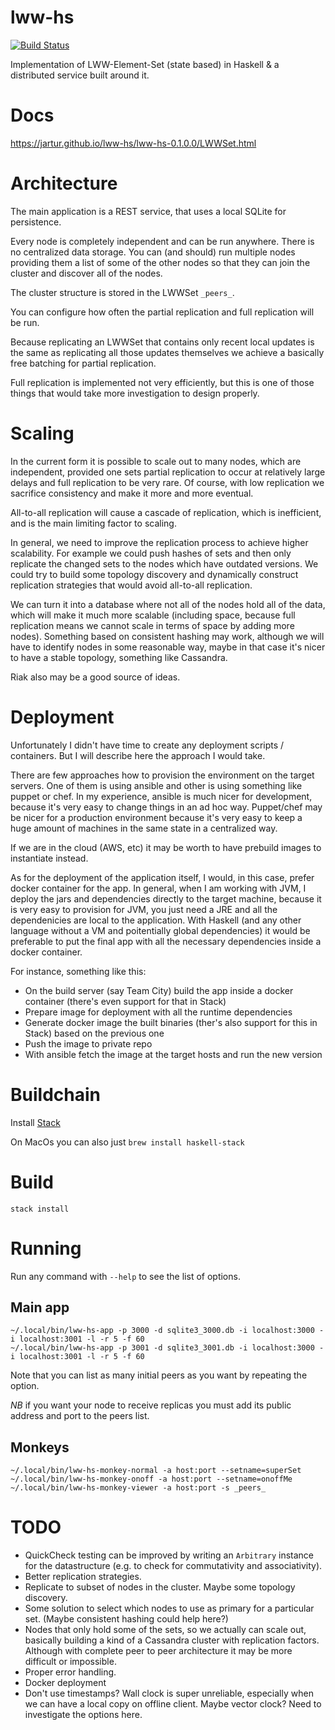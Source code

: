 # lww-hs

[![Build Status](https://travis-ci.org/jartur/lww-hs.svg?branch=master)](https://travis-ci.org/jartur/lww-hs)

Implementation of LWW-Element-Set (state based) in Haskell & a distributed service built around it.

# Docs

https://jartur.github.io/lww-hs/lww-hs-0.1.0.0/LWWSet.html

# Architecture

The main application is a REST service, that uses a local SQLite for persistence. 

Every node is completely independent and can be run anywhere. There is no centralized 
data storage. You can (and should) run multiple nodes providing them a list of some 
of the other nodes so that they can join the cluster and discover all of the nodes.

The cluster structure is stored in the LWWSet `_peers_`.

You can configure how often the partial replication and full replication will be run.

Because replicating an LWWSet that contains only recent local updates is the same 
as replicating all those updates themselves we achieve a basically free batching for 
partial replication.

Full replication is implemented not very efficiently, but this is one of those things that
would take more investigation to design properly.

# Scaling

In the current form it is possible to scale out to many nodes, which are independent, provided one sets partial replication to occur at relatively large delays and full replication to be very rare. 
Of course, with low replication we sacrifice consistency and make it more and more eventual.

All-to-all replication will cause a cascade of replication, which is inefficient, and is the main limiting factor to scaling.

In general, we need to improve the replication process to achieve higher scalability. For example
we could push hashes of sets and then only replicate the changed sets to the nodes which have outdated versions. We could try to build some topology discovery and dynamically construct replication
strategies that would avoid all-to-all replication. 

We can turn it into a database where not all of the nodes hold all of the data, which will make it 
much more scalable (including space, because full replication means we cannot scale in terms of space by adding more nodes). Something based on consistent hashing may work, although we will have to identify nodes in some reasonable way, maybe in that case it's nicer to have a stable topology, something like Cassandra. 

Riak also may be a good source of ideas.

# Deployment 

Unfortunately I didn't have time to create any deployment scripts / containers. But I will describe here the approach I would take.

There are few approaches how to provision the environment on the target servers. One of them is using ansible and other is using something like puppet or chef. In my experience, ansible is much nicer for development, because it's very easy to change things in an ad hoc way. Puppet/chef may be nicer for a production environment because it's very easy to keep a huge amount of machines in the same state in a centralized way.

If we are in the cloud (AWS, etc) it may be worth to have prebuild images to instantiate instead.

As for the deployment of the application itself, I would, in this case, prefer docker container for the app. In general, when I am working with JVM, I deploy the jars and dependencies directly to the target machine, because it is very easy to provision for JVM, you just need a JRE and all the dependenicies are local to the application. With Haskell (and any other language without a VM and poitentially global dependencies) it would be preferable to put the final app with all the necessary dependencies inside a docker container. 

For instance, something like this:

* On the build server (say Team City) build the app inside a docker container (there's even support for that in Stack)
* Prepare image for deployment with all the runtime dependencies
* Generate docker image the built binaries (ther's also support for this in Stack) based on the previous one
* Push the image to private repo
* With ansible fetch the image at the target hosts and run the new version

# Buildchain

Install [Stack](https://docs.haskellstack.org/en/stable/install_and_upgrade/)

On MacOs you can also just `brew install haskell-stack`

# Build

```
stack install
```

# Running

Run any command with `--help` to see the list of options.

## Main app

```
~/.local/bin/lww-hs-app -p 3000 -d sqlite3_3000.db -i localhost:3000 -i localhost:3001 -l -r 5 -f 60
~/.local/bin/lww-hs-app -p 3001 -d sqlite3_3001.db -i localhost:3000 -i localhost:3001 -l -r 5 -f 60
```

Note that you can list as many initial peers as you want by repeating the option. 

*NB* if you want your node to receive replicas you must add its public address and port to the peers list.

## Monkeys

```
~/.local/bin/lww-hs-monkey-normal -a host:port --setname=superSet
~/.local/bin/lww-hs-monkey-onoff -a host:port --setname=onoffMe
~/.local/bin/lww-hs-monkey-viewer -a host:port -s _peers_
```

# TODO

* QuickCheck testing can be improved by writing an `Arbitrary` instance for the datastructure (e.g. to check for commutativity and associativity).
* Better replication strategies. 
* Replicate to subset of nodes in the cluster. Maybe some topology discovery.
* Some solution to select which nodes to use as primary for a particular set. (Maybe consistent hashing could help here?)
* Nodes that only hold some of the sets, so we actually can scale out, basically building a kind of a Cassandra cluster with replication factors. Although with complete peer to peer architecture it may be more difficult or impossible.
* Proper error handling.
* Docker deployment
* Don't use timestamps? Wall clock is super unreliable, especially when we can have a local copy on offline client. Maybe vector clock? Need to investigate the options here.

